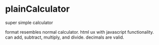 # plainCalculator
super simple calculator

format resembles normal calculator. 
html ux with javascript functionality.
can add, subtract, multiply, and divide. 
decimals are valid.
